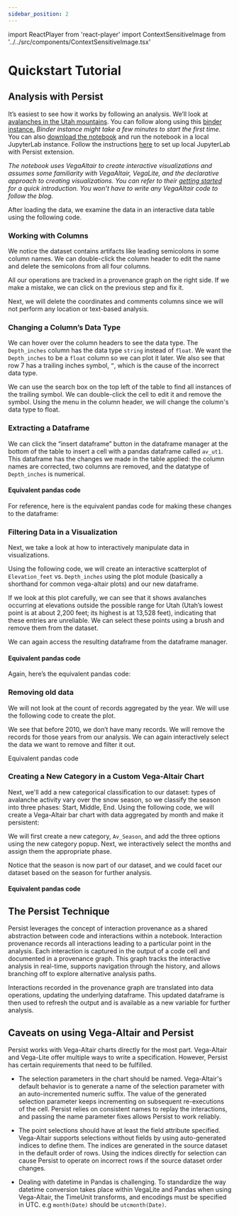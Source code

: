 ```yaml
---
sidebar_position: 2
---
```

import ReactPlayer from 'react-player'
import ContextSensitiveImage from '../../src/components/ContextSensitiveImage.tsx'

# Quickstart Tutorial


## Analysis with Persist

It’s easiest to see how it works by following an analysis. We’ll look at [avalanches in the Utah mountains](https://utahavalanchecenter.org/). You can follow along using this [binder instance.](https://mybinder.org/v2/gh/visdesignlab/persist/HEAD?labpath=examples%2Fblog.ipynb) _Binder instance might take a few minutes to start the first time._ You can also [download the notebook](https://raw.githubusercontent.com/visdesignlab/persist/main/examples/blog.ipynb) and run the notebook in a local JupyterLab instance. Follow the instructions [here](https://vdl.sci.utah.edu/persist/docs/installation) to set up local JupyterLab with Persist extension.

_The notebook uses VegaAltair to create interactive visualizations and assumes some familiarity with VegaAltair, VegaLite, and the declarative approach to creating visualizations. You can refer to their [getting started](https://altair-viz.github.io/getting_started/overview.html) for a quick introduction. You won’t have to write any VegaAltair code to follow the blog._

<ContextSensitiveImage src='img/tutorial_images/step_2.png' className='docs-image'/>


After loading the data, we examine the data in an interactive data table using the following code.

<ContextSensitiveImage src='img/tutorial_images/step_3.png' className='docs-image'/>

### Working with Columns

We notice the dataset contains artifacts like leading semicolons in some column names. We can double-click the column header to edit the name and delete the semicolons from all four columns.
<ContextSensitiveImage src='img/tutorial_images/step_4.png' className='docs-image'/>

All our operations are tracked in a provenance graph on the right side. If we make a mistake, we can click on the previous step and fix it.

Next, we will delete the coordinates and comments columns since we will not perform any location or text-based analysis.

<ContextSensitiveImage src='img/tutorial_images/step_5.png' className='docs-image'/>


### Changing a Column’s Data Type
We can hover over the column headers to see the data type. The `Depth_inches` column has the data type `string` instead of `float`. We want the `Depth_inches` to be a `float` column so we can plot it later. We also see that row 7 has a trailing inches symbol, `”`, which is the cause of the incorrect data type.

We can use the search box on the top left of the table to find all instances of the trailing symbol. We can double-click the cell to edit it and remove the symbol. Using the menu in the column header, we will change the column's data type to float.

### Extracting a Dataframe
We can click the “insert dataframe” button in the dataframe manager at the bottom of the table to insert a cell with a pandas dataframe called `av_ut1`. This dataframe has the changes we made in the table applied: the column names are corrected, two columns are removed, and the datatype of `Depth_inches` is numerical.

<ContextSensitiveImage src='img/tutorial_images/step_6.png' className='docs-image'/>

#### Equivalent pandas code
For reference, here is the equivalent pandas code for making these changes to the dataframe: 

<ContextSensitiveImage src='img/tutorial_images/step_7.png' className='docs-image'/>




### Filtering Data in a Visualization
Next, we take a look at how to interactively manipulate data in visualizations. 

Using the following code, we will create an interactive scatterplot of `Elevation_feet` vs. `Depth_inches` using the plot module (basically a shorthand for common vega-altair plots) and our new dataframe. 

<ContextSensitiveImage src='img/tutorial_images/step_8.png' className='docs-image'/>

If we look at this plot carefully, we can see that it shows avalanches occurring at elevations outside the possible range for Utah (Utah’s lowest point is at about 2,200 feet; its highest is at 13,528 feet), indicating that these entries are unreliable. We can select these points using a brush and remove them from the dataset.

We can again access the resulting dataframe from the dataframe manager.

#### Equivalent pandas code
Again, here’s the equivalent pandas code:

<ContextSensitiveImage src='img/tutorial_images/step_9.png' className='docs-image'/>

### Removing old data
We will not look at the count of records aggregated by the year. We will use the following code to create the plot. 

We see that before 2010, we don’t have many records. We will remove the records for those years from our analysis. We can again interactively select the data we want to remove and filter it out.

Equivalent pandas code

### Creating a New Category in a Custom Vega-Altair Chart
Next, we'll add a new categorical classification to our dataset: types of avalanche activity vary over the snow season, so we classify the season into three phases: Start, Middle, End. Using the following code, we will create a Vega-Altair bar chart with data aggregated by month and make it persistent:

<ContextSensitiveImage src='img/tutorial_images/step_11.png' className='docs-image'/>

We will first create a new category, `Av_Season`, and add the three options using the new category popup. Next, we interactively select the months and assign them the appropriate phase.

<ContextSensitiveImage src='img/tutorial_images/step_12.png' className='docs-image'/>
Notice that the season is now part of our dataset, and we could facet our dataset based on the season for further analysis. 


#### Equivalent pandas code

<ContextSensitiveImage src='img/tutorial_images/step_13.png' className='docs-image'/>

## The Persist Technique

Persist leverages the concept of interaction provenance as a shared abstraction between code and interactions within a notebook. Interaction provenance records all interactions leading to a particular point in the analysis. Each interaction is captured in the output of a code cell and documented in a provenance graph. This graph tracks the interactive analysis in real-time, supports navigation through the history, and allows branching off to explore alternative analysis paths.

Interactions recorded in the provenance graph are translated into data operations, updating the underlying dataframe. This updated dataframe is then used to refresh the output and is available as a new variable for further analysis.


## Caveats on using Vega-Altair and Persist

Persist works with Vega-Altair charts directly for the most part. Vega-Altair and Vega-Lite offer multiple ways to write a specification. However, Persist has certain requirements that need to be fulfilled.

- The selection parameters in the chart should be named. Vega-Altair's default behavior is to generate a name of the selection parameter with an auto-incremented numeric suffix. The value of the generated selection parameter keeps incrementing on subsequent re-executions of the cell. Persist relies on consistent names to replay the interactions, and passing the name parameter fixes allows Persist to work reliably.

- The point selections should have at least the field attribute specified. Vega-Altair supports selections without fields by using auto-generated indices to define them. The indices are generated in the source dataset in the default order of rows. Using the indices directly for selection can cause Persist to operate on incorrect rows if the source dataset order changes.

- Dealing with datetime in Pandas is challenging. To standardize the way datetime conversion takes place within VegaLite and Pandas when using Vega-Altair, the TimeUnit transforms, and encodings must be specified in UTC. e.g `month(Date)` should be `utcmonth(Date)`.
